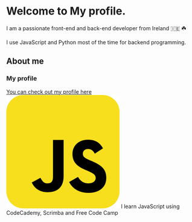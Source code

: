 # Welcome to My profile.

I am a passionate front-end and back-end developer from Ireland 🇮🇪 ☘️

I use JavaScript and Python most of the time for backend programming.

## About me
### My profile
[You can check out my profile here](https://github.com/dripini)
![Hi](javascript2.svg) 
I learn JavaScript using CodeCademy, Scrimba and Free Code Camp